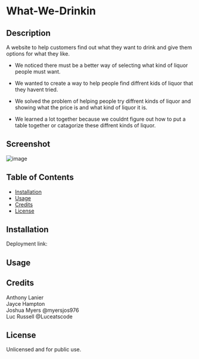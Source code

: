 # What-We-Drinkin

## Description
A website to help customers find out what they want to drink and give them options for what they like.

- We noticed there must be a better way of selecting what kind of liquor people must want.

- We wanted to create a way to help people find diffrent kids of liquor that they havent tried.

- We solved the problem of helping people try diffrent kinds of liquor and showing what the price is and what kind of liquor it is.

- We learned a lot together because we couldnt figure out how to put a table together or catagorize these diffrent kinds of liquor.

## Screenshot
![image](https://github.com/13Blackmagic/What-we-drinkin/assets/122832005/72895483-cdfb-47fa-8293-fdf35ebb3524)


## Table of Contents
- [Installation](#installation)
- [Usage](#usage)
- [Credits](#credits)
- [License](#license)

## Installation
Deployment link: 

## Usage


## Credits
Anthony Lanier  
Jayce Hampton  
Joshua Myers @myersjos976  
Luc Russell @Luceatscode

## License
Unlicensed and for public use.
